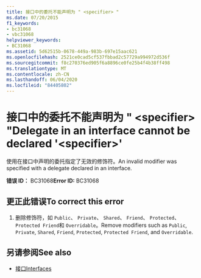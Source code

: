 ```yaml
---
title: 接口中的委托不能声明为 " <specifier> "
ms.date: 07/20/2015
f1_keywords:
- bc31068
- vbc31068
helpviewer_keywords:
- BC31068
ms.assetid: 5d62515b-0678-449a-983b-697e15aac621
ms.openlocfilehash: 2521ce0cad5cf537fbbad2c57729a994972d536f
ms.sourcegitcommit: f8c270376ed905f6a8896ce0fe25b4f4b38ff498
ms.translationtype: MT
ms.contentlocale: zh-CN
ms.lasthandoff: 06/04/2020
ms.locfileid: "84405802"
---
```

# <a name="delegate-in-an-interface-cannot-be-declared-specifier"></a><span data-ttu-id="9e383-102">接口中的委托不能声明为 " \<specifier> "</span><span class="sxs-lookup"><span data-stu-id="9e383-102">Delegate in an interface cannot be declared '\<specifier>'</span></span>
<span data-ttu-id="9e383-103">使用在接口中声明的委托指定了无效的修饰符。</span><span class="sxs-lookup"><span data-stu-id="9e383-103">An invalid modifier was specified with a delegate declared in an interface.</span></span>  
  
 <span data-ttu-id="9e383-104">**错误 ID：** BC31068</span><span class="sxs-lookup"><span data-stu-id="9e383-104">**Error ID:** BC31068</span></span>  
  
## <a name="to-correct-this-error"></a><span data-ttu-id="9e383-105">更正此错误</span><span class="sxs-lookup"><span data-stu-id="9e383-105">To correct this error</span></span>  
  
1. <span data-ttu-id="9e383-106">删除修饰符，如 `Public`、 `Private`、 `Shared`、 `Friend`、 `Protected`、 `Protected Friend`和 `Overridable`。</span><span class="sxs-lookup"><span data-stu-id="9e383-106">Remove modifiers such as `Public`, `Private`, `Shared`, `Friend`, `Protected`, `Protected Friend`, and `Overridable`.</span></span>  
  
## <a name="see-also"></a><span data-ttu-id="9e383-107">另请参阅</span><span class="sxs-lookup"><span data-stu-id="9e383-107">See also</span></span>

- [<span data-ttu-id="9e383-108">接口</span><span class="sxs-lookup"><span data-stu-id="9e383-108">Interfaces</span></span>](../programming-guide/language-features/interfaces/index.md)

